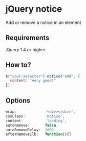 # jQuery notice

Add or remove a notice in an element

## Requirements

jQuery 1.4 or higher

## How to?

```javascript
$("your-selector").notice("add", {
  content: "very good!"
});
```

## Options

```javascript
wrap:             '<div></div>',
cssClass:         'notice',
content:          'loading',
autoRemove:       false,
autoRemoveDelay:  2000 ,
afterRemoveClb:   function(){}
```



